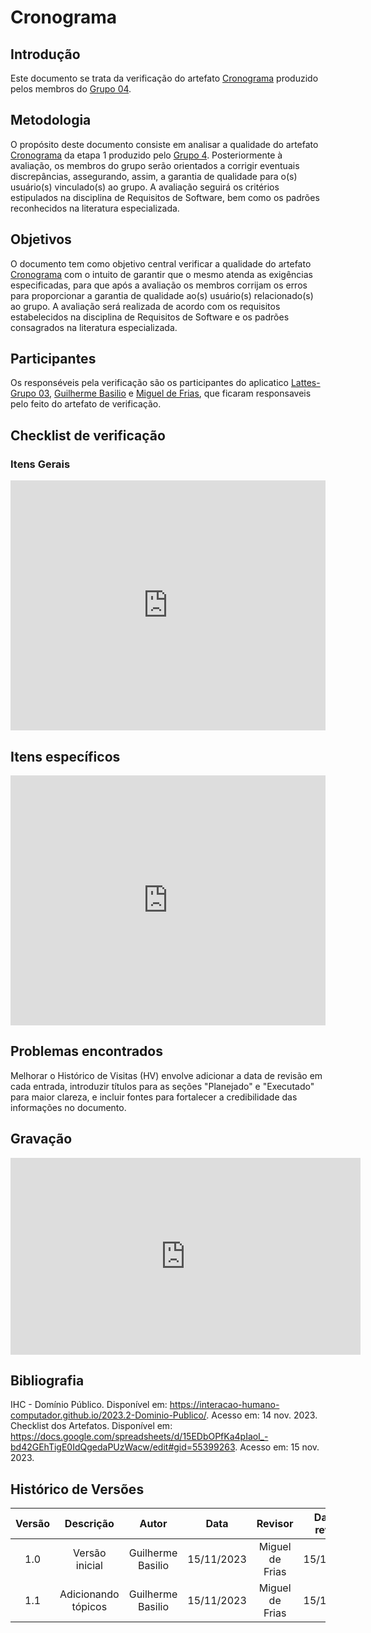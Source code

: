 # **Cronograma**


## **Introdução**

Este documento se trata da verificação do artefato [Cronograma](https://interacao-humano-computador.github.io/2023.2-Dominio-Publico/planejamento/cronograma/) produzido pelos membros do [Grupo 04](https://interacao-humano-computador.github.io/2023.2-Dominio-Publico/).

## **Metodologia**

O propósito deste documento consiste em analisar a qualidade do artefato [Cronograma](https://interacao-humano-computador.github.io/2023.2-Dominio-Publico/planejamento/cronograma/) da etapa 1 produzido pelo [Grupo 4](https://interacao-humano-computador.github.io/2023.2-Dominio-Publico/). Posteriormente à avaliação, os membros do grupo serão orientados a corrigir eventuais discrepâncias, assegurando, assim, a garantia de qualidade para o(s) usuário(s) vinculado(s) ao grupo. A avaliação seguirá os critérios estipulados na disciplina de Requisitos de Software, bem como os padrões reconhecidos na literatura especializada.

## **Objetivos**

O documento tem como objetivo central verificar a qualidade do artefato [Cronograma](https://interacao-humano-computador.github.io/2023.2-Dominio-Publico/planejamento/cronograma/) com o intuito de garantir que o mesmo atenda as exigências especificadas, para que após a avaliação os membros corrijam os erros para proporcionar a garantia de qualidade ao(s) usuário(s) relacionado(s) ao grupo. A avaliação será realizada de acordo com os requisitos estabelecidos na disciplina de Requisitos de Software e os padrões consagrados na literatura especializada.


## **Participantes**

Os responséveis pela verificação são os participantes do aplicatico [Lattes- Grupo 03](https://interacao-humano-computador.github.io/2023.2-PlataformaLattes/), [Guilherme Basilio](https://github.com/GuilhermeBES) e [Miguel de Frias](https://github.com/migueldefrias), que ficaram responsaveis pelo feito do artefato de verificação. 

## **Checklist de verificação**

### **Itens Gerais**

<iframe src="https://docs.google.com/spreadsheets/d/e/2PACX-1vSatq52abaLzgCxOUKTbG2WFqkWTy2mrAxffel9U5ETKrtKvcx7WyRejvPWdkMVOoD7WOXi4ww0LCUw/pubhtml?gid=587148754&amp;single=true&amp;widget=true&amp;headers=false"width="100%" height="400" frameborder="0" scrolling="yes"></iframe>


## **Itens específicos**

<iframe src="https://docs.google.com/spreadsheets/d/e/2PACX-1vSatq52abaLzgCxOUKTbG2WFqkWTy2mrAxffel9U5ETKrtKvcx7WyRejvPWdkMVOoD7WOXi4ww0LCUw/pubhtml?gid=886802613&amp;single=true&amp;widget=true&amp;headers=false"width="100%" height="400" frameborder="0" scrolling="yes"></iframe>


## **Problemas encontrados**

Melhorar o Histórico de Visitas (HV) envolve adicionar a data de revisão em cada entrada, introduzir títulos para as seções "Planejado" e "Executado" para maior clareza, e incluir fontes para fortalecer a credibilidade das informações no documento.

## **Gravação**

<iframe width="560" height="315" src="https://www.youtube.com/embed/s-tI6j3eyP8" title="YouTube video player" frameborder="0" allow="accelerometer; autoplay; clipboard-write; encrypted-media; gyroscope; picture-in-picture; web-share" allowfullscreen></iframe>


## **Bibliografia**

IHC - Domínio Público. Disponível em: <https://interacao-humano-computador.github.io/2023.2-Dominio-Publico/>. Acesso em: 14 nov. 2023.
Checklist dos Artefatos. Disponível em: <https://docs.google.com/spreadsheets/d/15EDbOPfKa4pIaol_-bd42GEhTigE0IdQgedaPUzWacw/edit#gid=55399263>. Acesso em: 15 nov. 2023.

## **Histórico de Versões**

| Versão |          Descrição              |     Autor      |      Data      |   Revisor     |    Data de revisão    |  
|:------:|:-------------------------------:|:--------------:|:--------------:|:-------------:|:---------------------:|
|  1.0   | Versão inicial |  Guilherme Basilio   |   15/11/2023   |  Miguel de Frias  |      15/11/2023     |
|  1.1   | Adicionando tópicos |  Guilherme Basilio   |   15/11/2023   |  Miguel de Frias  |      15/11/2023     |